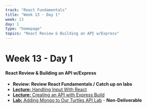 ```yaml
---
track: "React Fundamentals"
title: "Week 13 - Day 1"
week: 13
day: 1
type: "homepage"
topics: "React Review & Building an API w/Express"
---
```


# Week 13 - Day 1

#### React Review & Building an API w/Express

- **Review: Review React Fundamentals / Catch up on labs**
- [**Lecture:** Handling Input With React](/react-fundamentals/week-13/day-1/lecture-materials/handling-input-in-react)
- [**Lecture:** Creating an API with Express Build](/react-fundamentals/week-13/day-1/lecture-materials/creating-an-api-with-express)
- [**Lab:** Adding Mongo to Our Turtles API Lab](/react-fundamentals/week-13/day-1/labs/adding-mongo-to-our-api) - **Non-Deliverable**
